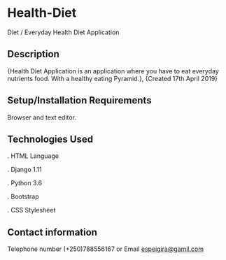 # Health-Diet

Diet / Everyday Health Diet Application

## Description
  
{Health Diet Application is an application where you have to eat everyday  nutrients food. With a healthy eating Pyramid.}, {Created 17th April 2019}

## Setup/Installation Requirements
  
Browser and text editor.

## Technologies Used
  
 . HTML Language 

 . Django 1.11
 
 . Python 3.6

 . Bootstrap 
  
 . CSS Stylesheet

 ## Contact information

Telephone number (+250)788556167 or Email espeigira@gamil.com